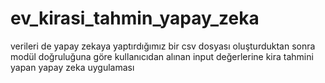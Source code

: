 # ev_kirasi_tahmin_yapay_zeka
verileri de yapay zekaya yaptırdığımız bir csv dosyası oluşturduktan sonra modül doğruluğuna göre kullanıcıdan alınan input değerlerine 
kira tahmini yapan yapay zeka uygulaması
